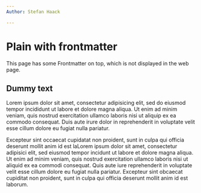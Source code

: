 ```yaml
---
Author: Stefan Haack

---
```


# Plain with frontmatter

This page has some Frontmatter on top, which is not displayed in the web page.

## Dummy text

Lorem ipsum dolor sit amet, consectetur adipisicing elit, sed do eiusmod tempor incididunt ut labore et dolore magna
aliqua. Ut enim ad minim veniam, quis nostrud exercitation ullamco laboris nisi ut aliquip ex ea commodo consequat. Duis
aute irure dolor in reprehenderit in voluptate velit esse cillum dolore eu fugiat nulla pariatur.

Excepteur sint occaecat cupidatat non proident, sunt in culpa qui officia deserunt mollit anim id est laLorem ipsum
dolor sit amet, consectetur adipisici elit, sed eiusmod tempor incidunt ut labore et dolore magna aliqua. Ut enim ad
minim veniam, quis nostrud exercitation ullamco laboris nisi ut aliquid ex ea commodi consequat. Quis aute iure
reprehenderit in voluptate velit esse cillum dolore eu fugiat nulla pariatur. Excepteur sint obcaecat cupiditat non
proident, sunt in culpa qui officia deserunt mollit anim id est laborum.